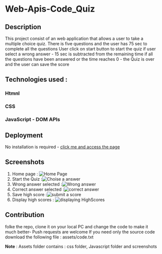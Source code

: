 # Web-Apis-Code_Quiz
## Description
This project consist of an web application that allows a user to take a multiple choice quiz.
There is five questions and the user has 75 sec to complete all the questions
User click on start button to start the quiz
if user select a wrong answer - 15 sec is subtracted from the remaining time
if all the questions have been answered or the time reaches 0 - the Quiz is over and the user can save the score

## Technologies used :
### Htmnl
### CSS
### JavaScript - DOM APIs

## Deployment 
No installation is required - [click me and access the page](https://christiankapita.github.io/Web-Apis-Code_Quiz/)

## Screenshots
1. Home page : ![Home Page](https://user-images.githubusercontent.com/73804862/101271669-10498900-3753-11eb-999f-315d36fe7286.PNG)
2. Start the Quiz :![Choise a answer](https://user-images.githubusercontent.com/73804862/101271684-2bb49400-3753-11eb-8108-19e03916efc0.PNG)
3. Wrong answer selected :![Wrong answer](https://user-images.githubusercontent.com/73804862/101271689-32430b80-3753-11eb-8582-efcb9a535c04.PNG)
4. Correct answer selected :![correct answer](https://user-images.githubusercontent.com/73804862/101271687-2e16ee00-3753-11eb-90c3-ee9edb3582e0.PNG)
5. Save high score :![submit a score](https://user-images.githubusercontent.com/73804862/101271697-3a9b4680-3753-11eb-9634-f10297e159c6.PNG)
6. Display high scores : ![displaying HighScores](https://user-images.githubusercontent.com/73804862/101271715-61597d00-3753-11eb-97c0-4168956b031c.PNG)


## Contribution
folke the repo, clone it on your local PC and change the code to make it much better- Push requests are welcome
If you need only the source code download the following file : assets/code.txt

**Note** : Assets folder contains : css folder, Javascript folder and screenshots
